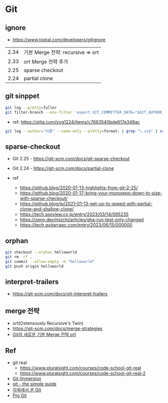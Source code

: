 # Git

## ignore

- <https://www.toptal.com/developers/gitignore>


|      |                                   |
| ---- | --------------------------------- |
| 2.34 | 기본 Merge 전략: recursive => ort |
| 2.33 | ort Merge 전략 추가               |
| 2.25 | sparse checkout                   |
| 2.24 | partial clone                     |


## git sinppet

``` sh
git log --pretty=fuller
git filter-branch --env-filter 'export GIT_COMMITTER_DATE="$GIT_AUTHOR_DATE"'
```

- ref: <https://qiita.com/yug1224/items/c7663540bde617e348ac>


``` sh
git log --author="이름" --name-only --pretty=format: | grep "\.cs$" | sort | uniq > author.txt
```


## sparse-checkout

- Git 2.25 - <https://git-scm.com/docs/git-sparse-checkout>
- Git 2.24 - <https://git-scm.com/docs/partial-clone>

- ref
  - <https://github.blog/2020-01-13-highlights-from-git-2-25/>
  - <https://github.blog/2020-01-17-bring-your-monorepo-down-to-size-with-sparse-checkout/>
  - <https://github.blog/jp/2021-01-13-get-up-to-speed-with-partial-clone-and-shallow-clone/>
  - <https://tech.asoview.co.jp/entry/2023/03/14/095235>
  - <https://zenn.dev/mizchi/articles/gha-run-test-only-changed>
  - <https://tech.guitarrapc.com/entry/2023/06/15/000000>

## orphan

``` sh
git checkout --orphan helloworld
git rm -rf .
git commit --allow-empty -m "helloworld"
git push origin helloworld
```

## interpret-trailers

- <https://git-scm.com/docs/git-interpret-trailers>


## merge 전략

- ort(Ostensously Recursive's Twin)
- <https://git-scm.com/docs/merge-strategies>
- [Git의 새로운 기본 Merge 전략 ort](https://blog.outsider.ne.kr/1707)

## Ref

- git real
  - <https://www.pluralsight.com/courses/code-school-git-real>
  - <https://www.pluralsight.com/courses/code-school-git-real-2>
- [Git Immersion](https://gitimmersion.com/index.html)
- [git - the simple guide](https://rogerdudler.github.io/git-guide/)
- [지옥에서 온 Git](https://opentutorials.org/course/2708)
- [Pro Git](https://git-scm.com/book/en/v2)